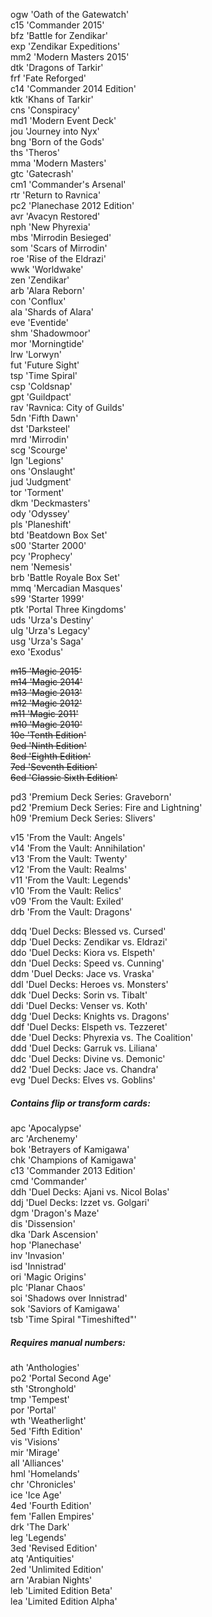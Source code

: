 ogw 'Oath of the Gatewatch'  
c15 'Commander 2015'  
bfz 'Battle for Zendikar'  
exp 'Zendikar Expeditions'  
mm2 'Modern Masters 2015'  
dtk 'Dragons of Tarkir'  
frf 'Fate Reforged'  
c14 'Commander 2014 Edition'  
ktk 'Khans of Tarkir'  
cns 'Conspiracy'  
md1 'Modern Event Deck'  
jou 'Journey into Nyx'  
bng 'Born of the Gods'  
ths 'Theros'  
mma 'Modern Masters'  
gtc 'Gatecrash'  
cm1 'Commander's Arsenal'  
rtr 'Return to Ravnica'  
pc2 'Planechase 2012 Edition'  
avr 'Avacyn Restored'  
nph 'New Phyrexia'  
mbs 'Mirrodin Besieged'  
som 'Scars of Mirrodin'  
roe 'Rise of the Eldrazi'  
wwk 'Worldwake'  
zen 'Zendikar'  
arb 'Alara Reborn'  
con 'Conflux'  
ala 'Shards of Alara'  
eve 'Eventide'  
shm 'Shadowmoor'  
mor 'Morningtide'  
lrw 'Lorwyn'  
fut 'Future Sight'  
tsp 'Time Spiral'  
csp 'Coldsnap'  
gpt 'Guildpact'  
rav 'Ravnica: City of Guilds'  
5dn 'Fifth Dawn'  
dst 'Darksteel'  
mrd 'Mirrodin'  
scg 'Scourge'  
lgn 'Legions'  
ons 'Onslaught'  
jud 'Judgment'  
tor 'Torment'  
dkm 'Deckmasters'  
ody 'Odyssey'  
pls 'Planeshift'  
btd 'Beatdown Box Set'  
s00 'Starter 2000'  
pcy 'Prophecy'  
nem 'Nemesis'  
brb 'Battle Royale Box Set'  
mmq 'Mercadian Masques'  
s99 'Starter 1999'  
ptk 'Portal Three Kingdoms'  
uds 'Urza's Destiny'  
ulg 'Urza's Legacy'  
usg 'Urza's Saga'  
exo 'Exodus'  

~~m15 'Magic 2015'~~  
~~m14 'Magic 2014'~~  
~~m13 'Magic 2013'~~  
~~m12 'Magic 2012'~~  
~~m11 'Magic 2011'~~  
~~m10 'Magic 2010'~~  
~~10e 'Tenth Edition'~~  
~~9ed 'Ninth Edition'~~  
~~8ed 'Eighth Edition'~~  
~~7ed 'Seventh Edition'~~  
~~6ed 'Classic Sixth Edition'~~  

pd3 'Premium Deck Series: Graveborn'  
pd2 'Premium Deck Series: Fire and Lightning'  
h09 'Premium Deck Series: Slivers'  

v15 'From the Vault: Angels'  
v14 'From the Vault: Annihilation'  
v13 'From the Vault: Twenty'  
v12 'From the Vault: Realms'  
v11 'From the Vault: Legends'  
v10 'From the Vault: Relics'  
v09 'From the Vault: Exiled'  
drb 'From the Vault: Dragons'  

ddq 'Duel Decks: Blessed vs. Cursed'  
ddp 'Duel Decks: Zendikar vs. Eldrazi'  
ddo 'Duel Decks: Kiora vs. Elspeth'  
ddn 'Duel Decks: Speed vs. Cunning'  
ddm 'Duel Decks: Jace vs. Vraska'  
ddl 'Duel Decks: Heroes vs. Monsters'  
ddk 'Duel Decks: Sorin vs. Tibalt'  
ddi 'Duel Decks: Venser vs. Koth'  
ddg 'Duel Decks: Knights vs. Dragons'  
ddf 'Duel Decks: Elspeth vs. Tezzeret'  
dde 'Duel Decks: Phyrexia vs. The Coalition'  
ddd 'Duel Decks: Garruk vs. Liliana'  
ddc 'Duel Decks: Divine vs. Demonic'  
dd2 'Duel Decks: Jace vs. Chandra'  
evg 'Duel Decks: Elves vs. Goblins'  

##### Contains flip or transform cards:
apc 'Apocalypse'  
arc 'Archenemy'  
bok 'Betrayers of Kamigawa'  
chk 'Champions of Kamigawa'  
c13 'Commander 2013 Edition'  
cmd 'Commander'  
ddh 'Duel Decks: Ajani vs. Nicol Bolas'  
ddj 'Duel Decks: Izzet vs. Golgari'  
dgm 'Dragon's Maze'  
dis 'Dissension'  
dka 'Dark Ascension'  
hop 'Planechase'  
inv 'Invasion'  
isd 'Innistrad'  
ori 'Magic Origins'  
plc 'Planar Chaos'  
soi 'Shadows over Innistrad'  
sok 'Saviors of Kamigawa'  
tsb 'Time Spiral "Timeshifted"'  

##### Requires manual numbers:
ath 'Anthologies'  
po2 'Portal Second Age'  
sth 'Stronghold'  
tmp 'Tempest'  
por 'Portal'  
wth 'Weatherlight'  
5ed 'Fifth Edition'  
vis 'Visions'  
mir 'Mirage'  
all 'Alliances'  
hml 'Homelands'  
chr 'Chronicles'  
ice 'Ice Age'  
4ed 'Fourth Edition'  
fem 'Fallen Empires'  
drk 'The Dark'  
leg 'Legends'  
3ed 'Revised Edition'  
atq 'Antiquities'  
2ed 'Unlimited Edition'  
arn 'Arabian Nights'  
leb 'Limited Edition Beta'  
lea 'Limited Edition Alpha'  
